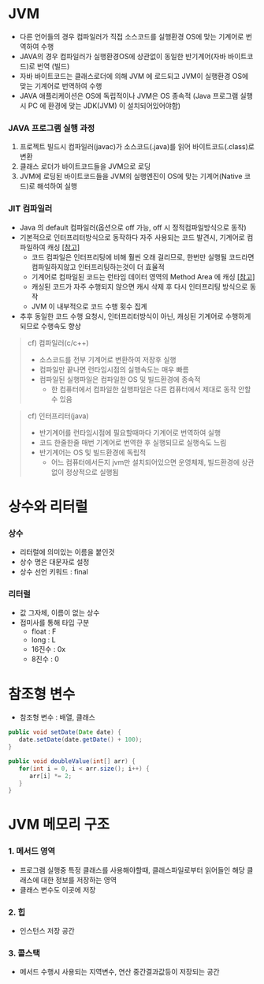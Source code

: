 # JVM
* 다른 언어들의 경우 컴파일러가 직접 소스코드를 실행환경 OS에 맞는 기계어로 번역하여 수행
* JAVA의 경우 컴파일러가 실행환경OS에 상관없이 동일한 반기계어(자바 바이트코드)로 번역 (빌드)
* 자바 바이트코드는 클래스로더에 의해 JVM 에 로드되고 JVM이 실행환경 OS에 맞는 기계어로 번역하여 수행
* JAVA 애플리케이션은 OS에 독립적이나 JVM은 OS 종속적 (Java 프로그램 실행시 PC 에 환경에 맞는 JDK(JVM) 이 설치되어있어야함)

### JAVA 프로그램 실행 과정
1. 프로젝트 빌드시 컴파일러(javac)가 소스코드(.java)를 읽어 바이트코드(.class)로 변환
2. 클래스 로더가 바이트코드들을 JVM으로 로딩
3. JVM에 로딩된 바이트코드들을 JVM의 실행엔진이 OS에 맞는 기계어(Native 코드)로 해석하여 실행

### JIT 컴파일러
* Java 의 default 컴파일러(옵션으로 off 가능, off 시 정적컴파일방식으로 동작)
* 기본적으로 인터프리터방식으로 동작하다 자주 사용되는 코드 발견시, 기계어로 컴파일하여 캐싱 [[참고]](https://www.baeldung.com/jvm-code-cache)
	* 코드 컴파일은 인터프리팅에 비해 훨씬 오래 걸리므로, 한번만 실행될 코드라면 컴파일하지않고 인터프리팅하는것이 더 효율적
	* 기계어로 컴파일된 코드는 런타임 데이터 영역의 Method Area 에 캐싱 [[참고]](https://github.com/JisooOh94/study/blob/master/%EC%9D%98%EC%8B%9D%EC%9D%98%ED%9D%90%EB%A6%84/%5BJava%5D%20JVM%20Internal.md#method-area)
	* 캐싱된 코드가 자주 수행되지 않으면 캐시 삭제 후 다시 인터프리팅 방식으로 동작
	* JVM 이 내부적으로 코드 수행 횟수 집계
* 추후 동일한 코드 수행 요청시, 인터프리터방식이 아닌, 캐싱된 기계어로 수행하게 되므로 수행속도 향상

> cf)
> 컴파일러(c/c++)
>* 소스코드를 전부 기계어로 변환하여 저장후 실행
>* 컴파일만 끝나면 런타임시점의 실행속도는 매우 빠름
>* 컴파일된 실행파일은 컴파일한 OS 및 빌드환경에 종속적
>	* 한 컴퓨터에서 컴파일한 실행파일은 다른 컴퓨터에서 제대로 동작 안할 수 있음

>cf) 인터프리터(java)
>* 반기계어를 런타임시점에 필요할때마다 기계어로 번역하여 실행
>* 코드 한줄한줄 매번 기계어로 번역한 후 실행되므로 실행속도 느림
>* 반기계어는 OS 및 빌드환경에 독립적
>	* 어느 컴퓨터에서든지 jvm만 설치되어있으면 운영체제, 빌드환경에 상관없이 정상적으로 실행됨 

# 상수와 리터럴
### 상수
* 리터럴에 의미있는 이름을 붙인것
* 상수 명은 대문자로 설정
* 상수 선언 키워드 : final
### 리터럴
* 값 그자체, 이름이 없는 상수
* 접미사를 통해 타입 구분
    * float : F
    * long : L
    * 16진수 : 0x
    * 8진수 : 0


# 참조형 변수
* 참조형 변수 : 배열, 클래스
```JAVA
public void setDate(Date date) {
   date.setDate(date.getDate() + 100);
}

public void doubleValue(int[] arr) {
   for(int i = 0, i < arr.size(); i++) {
      arr[i] *= 2;
   }
}
```

# JVM 메모리 구조
### 1. 메서드 영역
* 프로그램 실행중 특정 클래스를 사용해야할때, 클래스파일로부터 읽어들인 해당 클래스에 대한 정보를 저장하는 영역
* 클래스 변수도 이곳에 저장
### 2. 힙
* 인스턴스 저장 공간
### 3. 콜스택
* 메서드 수행시 사용되는 지역변수, 연산 중간결과값등이 저장되는 공간

<!--stackedit_data:
eyJoaXN0b3J5IjpbLTE5NTQ4MDYxMjZdfQ==
-->
